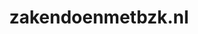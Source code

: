 ---
layout: post
title: "zakendoenmetbzk.nl"
internal_url: "/dutchgov/zakendoenmetbzk.nl.html"
subdomains_count: 2
all_subdomains_count: 2
urls_count: 2
ssl_rank: 0
http_rank: 75
url_link: /data/zakendoenmetbzk.nl/urls.txt
all_subdomains_link: /data/zakendoenmetbzk.nl/all_subdomains.txt
subdomains_link: /data/zakendoenmetbzk.nl/subdomains.txt
categories: dutchgov
---